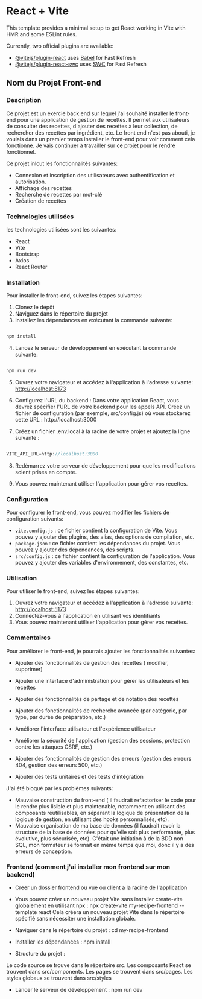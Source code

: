 # React + Vite

This template provides a minimal setup to get React working in Vite with HMR and some ESLint rules.

Currently, two official plugins are available:

- [@vitejs/plugin-react](https://github.com/vitejs/vite-plugin-react/blob/main/packages/plugin-react/README.md) uses [Babel](https://babeljs.io/) for Fast Refresh
- [@vitejs/plugin-react-swc](https://github.com/vitejs/vite-plugin-react-swc) uses [SWC](https://swc.rs/) for Fast Refresh

## Nom du Projet Front-end

### Description

Ce projet est un exercie back end sur lequel j'ai souhaité installer le front-end pour une application de gestion de recettes. Il permet aux utilisateurs de consulter des recettes, d'ajouter des recettes à leur collection, de rechercher des recettes par ingrédient, etc.
Le front end n'est pas abouti, je voulais dans un premier temps installer le front-end pour voir comment cela fonctionne.
Je vais continuer à travailler sur ce projet pour le rendre fonctionnel.

Ce projet inlcut les fonctionnalités suivantes:

- Connexion et inscription des utilisateurs avec authentification et autorisation.
- Affichage des recettes
- Recherche de recettes par mot-clé
- Création de recettes

### Technologies utilisées

les technologies utilisées sont les suivantes:

- React
- Vite
- Bootstrap
- Axios
- React Router

### Installation

Pour installer le front-end, suivez les étapes suivantes:

1. Clonez le dépôt
2. Naviguez dans le répertoire du projet
3. Installez les dépendances en exécutant la commande suivante:

```bash

npm install

```

4. Lancez le serveur de développement en exécutant la commande suivante:

```bash

npm run dev

```

5. Ouvrez votre navigateur et accédez à l'application à l'adresse suivante: <http://localhost:5173>

6. Configurez l'URL du backend : Dans votre application React, vous devrez spécifier l'URL de votre backend pour les appels API. Créez un fichier de configuration (par exemple, src/config.js) où vous stockerez cette URL :
http://localhost:3000

7. Créez un fichier .env.local à la racine de votre projet et ajoutez la ligne suivante :

```javascript

VITE_API_URL=http://localhost:3000

```

8. Redémarrez votre serveur de développement pour que les modifications soient prises en compte.

9. Vous pouvez maintenant utiliser l'application pour gérer vos recettes.

### Configuration

Pour configurer le front-end, vous pouvez modifier les fichiers de configuration suivants:

- `vite.config.js` : ce fichier contient la configuration de Vite. Vous pouvez y ajouter des plugins, des alias, des options de compilation, etc.
- `package.json` : ce fichier contient les dépendances du projet. Vous pouvez y ajouter des dépendances, des scripts.
- `src/config.js` : ce fichier contient la configuration de l'application. Vous pouvez y ajouter des variables d'environnement, des constantes, etc.

### Utilisation

Pour utiliser le front-end, suivez les étapes suivantes:

1. Ouvrez votre navigateur et accédez à l'application à l'adresse suivante: <http://localhost:5173>
2. Connectez-vous à l'application en utilisant vos identifiants
3. Vous pouvez maintenant utiliser l'application pour gérer vos recettes.

### Commentaires

Pour améliorer le front-end, je pourrais ajouter les fonctionnalités suivantes:

- Ajouter des fonctionnalités de gestion des recettes ( modifier, supprimer)
- Ajouter une interface d'administration pour gérer les utilisateurs et les recettes
- Ajouter des fonctionnalités de partage et de notation des recettes
- Ajouter des fonctionnalités de recherche avancée (par catégorie, par type, par durée de préparation, etc.)
- Améliorer l'interface utilisateur et l'expérience utilisateur

- Améliorer la sécurité de l'application (gestion des sessions, protection contre les attaques CSRF, etc.)
- Ajouter des fonctionnalités de gestion des erreurs (gestion des erreurs 404, gestion des erreurs 500, etc.)

- Ajouter des tests unitaires et des tests d'intégration

J'ai été bloqué par les problèmes suivants:

- Mauvaise construction du front-end ( il faudrait refactoriser le code pour le rendre plus lisible et plus maintenable, notamment en utilisant des composants réutilisables, en séparant la logique de présentation de la logique de gestion, en utilisant des hooks personnalisés, etc).
- Mauvaise organisation de ma base de données (il faudrait revoir la structure de la base de données pour qu'elle soit plus performante, plus évolutive, plus sécurisée, etc). C'était une initiation à de la BDD non SQL, mon formateur se formait en même temps que moi, donc il y a des erreurs de conception.


### Frontend (comment j'ai installer mon frontend sur mon backend)

- Creer un dossier frontend ou vue ou client a la racine de l'application

- Vous pouvez créer un nouveau projet Vite sans installer create-vite globalement en utilisant npx :
npx create-vite my-recipe-frontend --template react
Cela créera un nouveau projet Vite dans le répertoire spécifié sans nécessiter une installation globale.

- Naviguer dans le répertoire du projet : cd my-recipe-frontend

- Installer les dépendances : npm install

- Structure du projet :

Le code source se trouve dans le répertoire src.
Les composants React se trouvent dans src/components.
Les pages se trouvent dans src/pages.
Les styles globaux se trouvent dans src/styles

- Lancer le serveur de développement : npm run dev